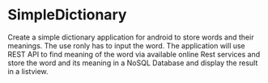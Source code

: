 # SimpleDictionary

Create a simple dictionary application for android to store words and their meanings. The use ronly has to input the word. The application will use REST API to find meaning of the word via available online Rest services and store the word and its meaning in a NoSQL Database and display the result in a listview.
